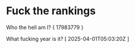 # Fuck the rankings

Who the hell am I?
{ 17983779 }

What fucking year is it?
[ 2025-04-01T05:03:20Z ]
